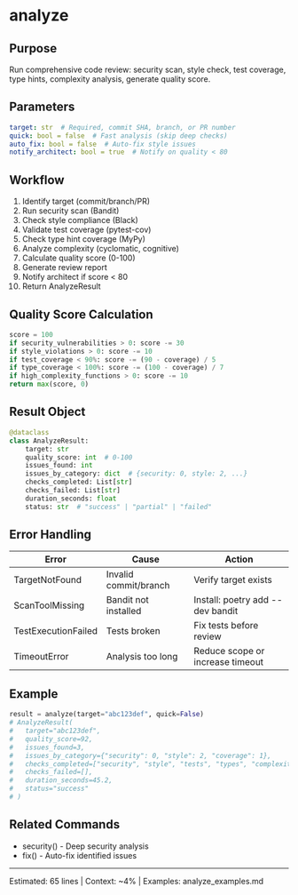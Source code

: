 # analyze

## Purpose
Run comprehensive code review: security scan, style check, test coverage, type hints, complexity analysis, generate quality score.

## Parameters
```yaml
target: str  # Required, commit SHA, branch, or PR number
quick: bool = false  # Fast analysis (skip deep checks)
auto_fix: bool = false  # Auto-fix style issues
notify_architect: bool = true  # Notify on quality < 80
```

## Workflow
1. Identify target (commit/branch/PR)
2. Run security scan (Bandit)
3. Check style compliance (Black)
4. Validate test coverage (pytest-cov)
5. Check type hint coverage (MyPy)
6. Analyze complexity (cyclomatic, cognitive)
7. Calculate quality score (0-100)
8. Generate review report
9. Notify architect if score < 80
10. Return AnalyzeResult

## Quality Score Calculation
```python
score = 100
if security_vulnerabilities > 0: score -= 30
if style_violations > 0: score -= 10
if test_coverage < 90%: score -= (90 - coverage) / 5
if type_coverage < 100%: score -= (100 - coverage) / 7
if high_complexity_functions > 0: score -= 10
return max(score, 0)
```

## Result Object
```python
@dataclass
class AnalyzeResult:
    target: str
    quality_score: int  # 0-100
    issues_found: int
    issues_by_category: dict  # {security: 0, style: 2, ...}
    checks_completed: List[str]
    checks_failed: List[str]
    duration_seconds: float
    status: str  # "success" | "partial" | "failed"
```

## Error Handling
| Error | Cause | Action |
|-------|-------|--------|
| TargetNotFound | Invalid commit/branch | Verify target exists |
| ScanToolMissing | Bandit not installed | Install: poetry add --dev bandit |
| TestExecutionFailed | Tests broken | Fix tests before review |
| TimeoutError | Analysis too long | Reduce scope or increase timeout |

## Example
```python
result = analyze(target="abc123def", quick=False)
# AnalyzeResult(
#   target="abc123def",
#   quality_score=92,
#   issues_found=3,
#   issues_by_category={"security": 0, "style": 2, "coverage": 1},
#   checks_completed=["security", "style", "tests", "types", "complexity"],
#   checks_failed=[],
#   duration_seconds=45.2,
#   status="success"
# )
```

## Related Commands
- security() - Deep security analysis
- fix() - Auto-fix identified issues

---
Estimated: 65 lines | Context: ~4% | Examples: analyze_examples.md
